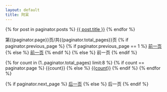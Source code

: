 ```yaml
---
layout: default
title: 阿呆
---
```

{% for post in paginator.posts %}
    <a href="{{ post.url }}">{{ post.title }}</a>
{% endfor %}

<div id="pagination">
  <div class="pagenavi">
  <span class="page_number">第{{paginator.page}}页/共{{paginator.total_pages}}页</span>
  <!--暂时先把第一页给注释掉-->
  <!--a href="/">第一页</a-->
  {% if paginator.previous_page %}
    {% if paginator.previous_page == 1 %}
      <a href="/" class="current">前一页</a>
    {% else %}
      <a href="/page{{paginator.previous_page}}">前一页</a>
    {% endif %}
    {% else %}
      <span>前一页</span>
  {% endif %}

  {% for count in (1..paginator.total_pages) limit:8 %}
    {% if count == paginator.page %}
      <span class="current-page">{{count}}</span>
    {% else %}
      <a href="/page{{count}}">{{count}}</a>
    {% endif %}
  {% endfor %}

  {% if paginator.next_page %}
    <a href="/page{{paginator.next_page}}">后一页</a>
  {% else %}
    <span>后一页</span>
  {% endif %}
    <!--暂时先把最后一页给注释掉-->
    <!--a href="/page{{paginator.total_pages}}">最后一页</a-->
  </div>
</div>